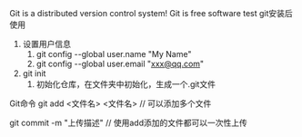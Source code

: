 Git is a distributed version control system!
Git is free software
test
git安装后使用
1. 设置用户信息
   1. git config --global user.name "My Name"
   2. git config --global user.email "xxx@qq.com"
2. git init 
   1. 初始化仓库，在文件夹中初始化，生成一个.git文件
   
Git命令
git add <文件名> <文件名> // 可以添加多个文件

git commit -m "上传描述" //  使用add添加的文件都可以一次性上传